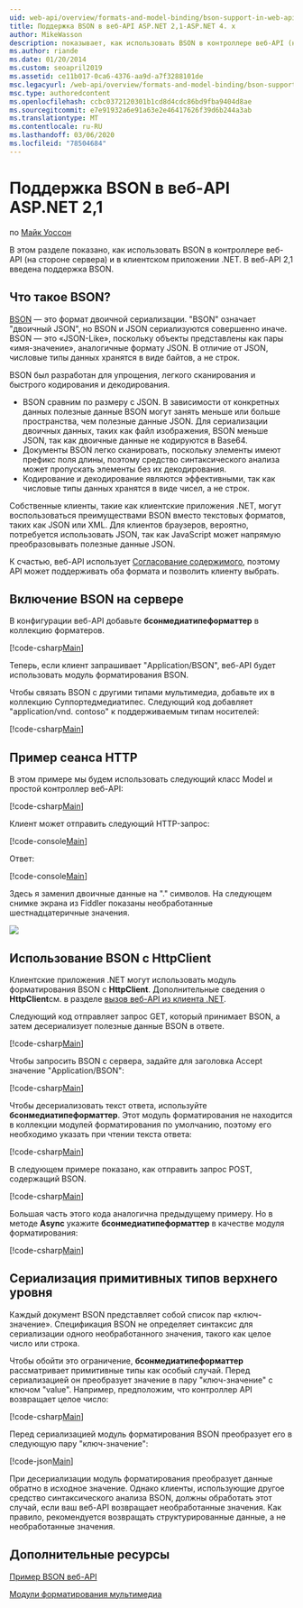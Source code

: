 ```yaml
---
uid: web-api/overview/formats-and-model-binding/bson-support-in-web-api-21
title: Поддержка BSON в веб-API ASP.NET 2,1-ASP.NET 4. x
author: MikeWasson
description: показывает, как использовать BSON в контроллере веб-API (на стороне сервера) и в клиентском приложении .NET для ASP.NET 4. x.
ms.author: riande
ms.date: 01/20/2014
ms.custom: seoapril2019
ms.assetid: ce11b017-0ca6-4376-aa9d-a7f3288101de
msc.legacyurl: /web-api/overview/formats-and-model-binding/bson-support-in-web-api-21
msc.type: authoredcontent
ms.openlocfilehash: ccbc0372120301b1cd8d4cdc86bd9fba9404d8ae
ms.sourcegitcommit: e7e91932a6e91a63e2e46417626f39d6b244a3ab
ms.translationtype: MT
ms.contentlocale: ru-RU
ms.lasthandoff: 03/06/2020
ms.locfileid: "78504684"
---
```

# <a name="bson-support-in-aspnet-web-api-21"></a>Поддержка BSON в веб-API ASP.NET 2,1

по [Майк Уоссон](https://github.com/MikeWasson)

В этом разделе показано, как использовать BSON в контроллере веб-API (на стороне сервера) и в клиентском приложении .NET. В веб-API 2,1 введена поддержка BSON. 

## <a name="what-is-bson"></a>Что такое BSON?

[BSON](http://bsonspec.org/) — это формат двоичной сериализации. "BSON" означает "двоичный JSON", но BSON и JSON сериализуются совершенно иначе. BSON — это «JSON-Like», поскольку объекты представлены как пары «имя-значение», аналогичные формату JSON. В отличие от JSON, числовые типы данных хранятся в виде байтов, а не строк.

BSON был разработан для упрощения, легкого сканирования и быстрого кодирования и декодирования.

- BSON сравним по размеру с JSON. В зависимости от конкретных данных полезные данные BSON могут занять меньше или больше пространства, чем полезные данные JSON. Для сериализации двоичных данных, таких как файл изображения, BSON меньше JSON, так как двоичные данные не кодируются в Base64.
- Документы BSON легко сканировать, поскольку элементы имеют префикс поля длины, поэтому средство синтаксического анализа может пропускать элементы без их декодирования.
- Кодирование и декодирование являются эффективными, так как числовые типы данных хранятся в виде чисел, а не строк.

Собственные клиенты, такие как клиентские приложения .NET, могут воспользоваться преимуществами BSON вместо текстовых форматов, таких как JSON или XML. Для клиентов браузеров, вероятно, потребуется использовать JSON, так как JavaScript может напрямую преобразовывать полезные данные JSON.

К счастью, веб-API использует [Согласование содержимого](content-negotiation.md), поэтому API может поддерживать оба формата и позволить клиенту выбрать.

## <a name="enabling-bson-on-the-server"></a>Включение BSON на сервере

В конфигурации веб-API добавьте **бсонмедиатипеформаттер** в коллекцию форматеров.

[!code-csharp[Main](bson-support-in-web-api-21/samples/sample1.cs)]

Теперь, если клиент запрашивает "Application/BSON", веб-API будет использовать модуль форматирования BSON.

Чтобы связать BSON с другими типами мультимедиа, добавьте их в коллекцию Суппортедмедиатипес. Следующий код добавляет "application/vnd. contoso" к поддерживаемым типам носителей:

[!code-csharp[Main](bson-support-in-web-api-21/samples/sample2.cs)]

## <a name="example-http-session"></a>Пример сеанса HTTP

В этом примере мы будем использовать следующий класс Model и простой контроллер веб-API:

[!code-csharp[Main](bson-support-in-web-api-21/samples/sample3.cs)]

Клиент может отправить следующий HTTP-запрос:

[!code-console[Main](bson-support-in-web-api-21/samples/sample4.cmd)]

Ответ:

[!code-console[Main](bson-support-in-web-api-21/samples/sample5.cmd)]

Здесь я заменил двоичные данные на &quot;.&quot; символов. На следующем снимке экрана из Fiddler показаны необработанные шестнадцатеричные значения.

[![](bson-support-in-web-api-21/_static/image2.png)](bson-support-in-web-api-21/_static/image1.png)

## <a name="using-bson-with-httpclient"></a>Использование BSON с HttpClient

Клиентские приложения .NET могут использовать модуль форматирования BSON с **HttpClient**. Дополнительные сведения о **HttpClient**см. в разделе [вызов веб-API из клиента .NET](../advanced/calling-a-web-api-from-a-net-client.md).

Следующий код отправляет запрос GET, который принимает BSON, а затем десериализует полезные данные BSON в ответе.

[!code-csharp[Main](bson-support-in-web-api-21/samples/sample6.cs)]

Чтобы запросить BSON с сервера, задайте для заголовка Accept значение "Application/BSON":

[!code-csharp[Main](bson-support-in-web-api-21/samples/sample7.cs)]

Чтобы десериализовать текст ответа, используйте **бсонмедиатипеформаттер**. Этот модуль форматирования не находится в коллекции модулей форматирования по умолчанию, поэтому его необходимо указать при чтении текста ответа:

[!code-csharp[Main](bson-support-in-web-api-21/samples/sample8.cs)]

В следующем примере показано, как отправить запрос POST, содержащий BSON.

[!code-csharp[Main](bson-support-in-web-api-21/samples/sample9.cs)]

Большая часть этого кода аналогична предыдущему примеру. Но в методе **Async** укажите **бсонмедиатипеформаттер** в качестве модуля форматирования:

[!code-csharp[Main](bson-support-in-web-api-21/samples/sample10.cs)]

## <a name="serializing-top-level-primitive-types"></a>Сериализация примитивных типов верхнего уровня

Каждый документ BSON представляет собой список пар «ключ-значение». Спецификация BSON не определяет синтаксис для сериализации одного необработанного значения, такого как целое число или строка.

Чтобы обойти это ограничение, **бсонмедиатипеформаттер** рассматривает примитивные типы как особый случай. Перед сериализацией он преобразует значение в пару "ключ-значение" с ключом "value". Например, предположим, что контроллер API возвращает целое число:

[!code-csharp[Main](bson-support-in-web-api-21/samples/sample11.cs)]

Перед сериализацией модуль форматирования BSON преобразует его в следующую пару "ключ-значение":

[!code-json[Main](bson-support-in-web-api-21/samples/sample12.json)]

При десериализации модуль форматирования преобразует данные обратно в исходное значение. Однако клиенты, использующие другое средство синтаксического анализа BSON, должны обработать этот случай, если ваш веб-API возвращает необработанные значения. Как правило, рекомендуется возвращать структурированные данные, а не необработанные значения.

## <a name="additional-resources"></a>Дополнительные ресурсы

[Пример BSON веб-API](https://github.com/aspnet/samples/tree/master/samples/aspnet/WebApi/BSONSample/)

[Модули форматирования мультимедиа](media-formatters.md)
